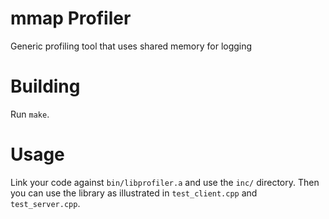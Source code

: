 # mmap Profiler
Generic profiling tool that uses shared memory for logging

# Building
Run `make`.

# Usage
Link your code against `bin/libprofiler.a` and use the `inc/` directory. Then you can use the library as illustrated in `test_client.cpp` and `test_server.cpp`.
